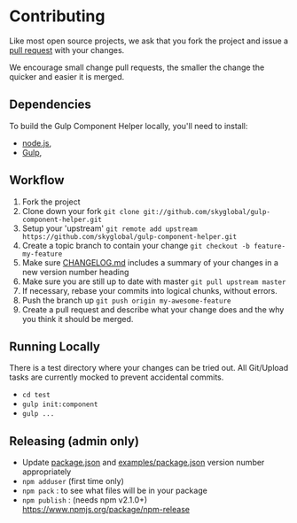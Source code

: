 # Contributing

Like most open source projects, we ask that you fork the project and issue a [pull request](#pull-requests) with your changes.

We encourage small change pull requests, the smaller the change the quicker and easier it is merged.

## Dependencies

To build the Gulp Component Helper locally, you'll need to install:
 * [node.js](http://nodejs.org),
 * [Gulp](http://gulpjs.com),


## Workflow

1. Fork the project
2. Clone down your fork
`git clone git://github.com/skyglobal/gulp-component-helper.git`
3. Setup your 'upstream'
`git remote add upstream https://github.com/skyglobal/gulp-component-helper.git`
4. Create a topic branch to contain your change
`git checkout -b feature-my-feature`
5. Make sure [CHANGELOG.md](./CHANGELOG.md) includes a summary of your changes in a new version number heading
6. Make sure you are still up to date with master
`git pull upstream master`
7. If necessary, rebase your commits into logical chunks, without errors.
8. Push the branch up
`git push origin my-awesome-feature`
9. Create a pull request and describe what your change does and the why you think it should be merged.

## Running Locally

There is a test directory where your changes can be tried out.
All Git/Upload tasks are currently mocked to prevent accidental commits.

 * `cd test`
 * `gulp init:component`
 * `gulp ...`

## Releasing (admin only)

 * Update [package.json](package.json) and [examples/package.json](examples/package.json) version number appropriately
 * `npm adduser` (first time only)
 * `npm pack` : to see what files will be in your package
 * `npm publish` : (needs npm v2.1.0+) https://www.npmjs.org/package/npm-release
